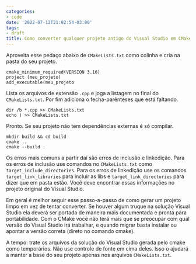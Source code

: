 ```yaml
---
categories:
- code
date: '2022-07-12T21:02:54-03:00'
tags:
- draft
title: Como converter qualquer projeto antigo do Visual Studio em CMake
---
```


Aproveita esse pedaço abaixo de `CMakeLists.txt` como colinha e cria na pasta do seu projeto.

```
cmake_minimum_required(VERSION 3.16)
project (meu_projeto)
add_executable(meu_projeto
```

Lista os arquivos de extensão `.cpp` e joga a listagem no final do `CMakeLists.txt`. Por fim adiciona o fecha-parênteses que está faltando.

```
dir /b *.cpp >> CMakeLists.txt
echo ) >> CMakeLists.txt
```

Pronto. Se seu projeto não tem dependências externas é só compilar.

```
mkdir build && cd build
cmake ..
cmake --build .
```

Os erros mais comuns a partir daí são erros de inclusão e linkedição. Para os erros de inclusão use comandos no `CMakeLists.txt` como `target_include_directories`. Para os erros de linkedição use os comandos `target_link_libraries` para incluir as libs e `target_link_directories` para dizer que em pasta estão. Você deve encontrar essas informações no projeto original do Visual Studio.

Em geral é melhor seguir esse passo-a-passo de como gerar um projeto limpo em vez de tentar converter. Se houver algum truque na solução Visual Studio ela deverá ser portada de maneira mais documentada e pronta para portabilidade. Com o CMake você não terá mais que se preocupar com qual versão do Visual Studio irá trabalhar, e quando migrar basta instalar ou apontar a versão correta (direto no comando cmake).

A tempo: trate os arquivos da solução do Visual Studio gerada pelo cmake como temporários. Não use controle de fonte em cima deles. Isso o ajudará a manter a base do seu projeto apenas nos arquivos `CMakeLists.txt`.
